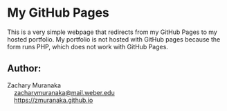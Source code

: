 # My GitHub Pages

This is a very simple webpage that redirects from my GitHub Pages to my hosted portfolio. My portfolio is not hosted with GitHub pages because the form runs PHP, which does not work with GitHub Pages.

## Author:

Zachary Muranaka  
&nbsp;&nbsp;&nbsp;&nbsp;zacharymuranaka@mail.weber.edu  
&nbsp;&nbsp;&nbsp;&nbsp;https://zmuranaka.github.io
